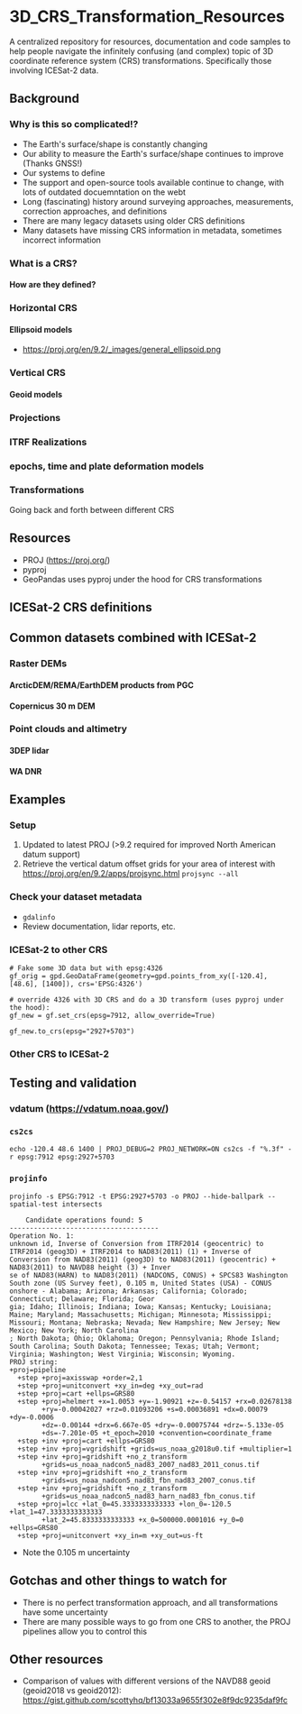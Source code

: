 # 3D_CRS_Transformation_Resources

A centralized repository for resources, documentation and code samples to help people navigate the infinitely confusing (and complex) topic of 3D coordinate reference system (CRS) transformations.  Specifically those involving ICESat-2 data.

## Background

### Why is this so complicated!?
* The Earth's surface/shape is constantly changing
* Our ability to measure the Earth's surface/shape continues to improve (Thanks GNSS!)
* Our systems to define
* The support and open-source tools available continue to change, with lots of outdated docuemntation on the webt
* Long (fascinating) history around surveying approaches, measurements, correction approaches, and definitions
* There are many legacy datasets using older CRS definitions
* Many datasets have missing CRS information in metadata, sometimes incorrect information

### What is a CRS?
#### How are they defined?
### Horizontal CRS
#### Ellipsoid models
* https://proj.org/en/9.2/_images/general_ellipsoid.png
### Vertical CRS
#### Geoid models
### Projections
### ITRF Realizations
### epochs, time and plate deformation models

### Transformations
Going back and forth between different CRS

## Resources
* PROJ (https://proj.org/)
* pyproj
* GeoPandas uses pyproj under the hood for CRS transformations

## ICESat-2 CRS definitions
## Common datasets combined with ICESat-2
### Raster DEMs
#### ArcticDEM/REMA/EarthDEM products from PGC
#### Copernicus 30 m DEM
### Point clouds and altimetry
#### 3DEP lidar
#### WA DNR

## Examples

### Setup
1. Updated to latest PROJ (>9.2 required for improved North American datum support)
2. Retrieve the vertical datum offset grids for your area of interest with https://proj.org/en/9.2/apps/projsync.html
`projsync --all`

### Check your dataset metadata
* `gdalinfo`
* Review documentation, lidar reports, etc.

### ICESat-2 to other CRS
```
# Fake some 3D data but with epsg:4326
gf_orig = gpd.GeoDataFrame(geometry=gpd.points_from_xy([-120.4], [48.6], [1400]), crs='EPSG:4326')

# override 4326 with 3D CRS and do a 3D transform (uses pyproj under the hood):
gf_new = gf.set_crs(epsg=7912, allow_override=True)

gf_new.to_crs(epsg="2927+5703")
```
### Other CRS to ICESat-2

## Testing and validation
### vdatum (https://vdatum.noaa.gov/)
### `cs2cs`
`echo -120.4 48.6 1400 | PROJ_DEBUG=2 PROJ_NETWORK=ON cs2cs -f "%.3f" -r epsg:7912 epsg:2927+5703`
### `projinfo`
`projinfo -s EPSG:7912 -t EPSG:2927+5703 -o PROJ --hide-ballpark --spatial-test intersects`
```
    Candidate operations found: 5
-------------------------------------
Operation No. 1:
unknown id, Inverse of Conversion from ITRF2014 (geocentric) to ITRF2014 (geog3D) + ITRF2014 to NAD83(2011) (1) + Inverse of Conversion from NAD83(2011) (geog3D) to NAD83(2011) (geocentric) + NAD83(2011) to NAVD88 height (3) + Inver
se of NAD83(HARN) to NAD83(2011) (NADCON5, CONUS) + SPCS83 Washington South zone (US Survey feet), 0.105 m, United States (USA) - CONUS onshore - Alabama; Arizona; Arkansas; California; Colorado; Connecticut; Delaware; Florida; Geor
gia; Idaho; Illinois; Indiana; Iowa; Kansas; Kentucky; Louisiana; Maine; Maryland; Massachusetts; Michigan; Minnesota; Mississippi; Missouri; Montana; Nebraska; Nevada; New Hampshire; New Jersey; New Mexico; New York; North Carolina
; North Dakota; Ohio; Oklahoma; Oregon; Pennsylvania; Rhode Island; South Carolina; South Dakota; Tennessee; Texas; Utah; Vermont; Virginia; Washington; West Virginia; Wisconsin; Wyoming.
PROJ string:
+proj=pipeline
  +step +proj=axisswap +order=2,1
  +step +proj=unitconvert +xy_in=deg +xy_out=rad
  +step +proj=cart +ellps=GRS80
  +step +proj=helmert +x=1.0053 +y=-1.90921 +z=-0.54157 +rx=0.02678138
        +ry=-0.00042027 +rz=0.01093206 +s=0.00036891 +dx=0.00079 +dy=-0.0006
        +dz=-0.00144 +drx=6.667e-05 +dry=-0.00075744 +drz=-5.133e-05
        +ds=-7.201e-05 +t_epoch=2010 +convention=coordinate_frame
  +step +inv +proj=cart +ellps=GRS80
  +step +inv +proj=vgridshift +grids=us_noaa_g2018u0.tif +multiplier=1
  +step +inv +proj=gridshift +no_z_transform
        +grids=us_noaa_nadcon5_nad83_2007_nad83_2011_conus.tif
  +step +inv +proj=gridshift +no_z_transform
        +grids=us_noaa_nadcon5_nad83_fbn_nad83_2007_conus.tif
  +step +inv +proj=gridshift +no_z_transform
        +grids=us_noaa_nadcon5_nad83_harn_nad83_fbn_conus.tif
  +step +proj=lcc +lat_0=45.3333333333333 +lon_0=-120.5 +lat_1=47.3333333333333
        +lat_2=45.8333333333333 +x_0=500000.0001016 +y_0=0 +ellps=GRS80
  +step +proj=unitconvert +xy_in=m +xy_out=us-ft
  ```
* Note the 0.105 m uncertainty

## Gotchas and other things to watch for
* There is no perfect transformation approach, and all transformations have some uncertainty
* There are many possible ways to go from one CRS to another, the PROJ pipelines allow you to control this

## Other resources
* Comparison of values with different versions of the NAVD88 geoid (geoid2018 vs geoid2012): https://gist.github.com/scottyhq/bf13033a9655f302e8f9dc9235daf9fc
